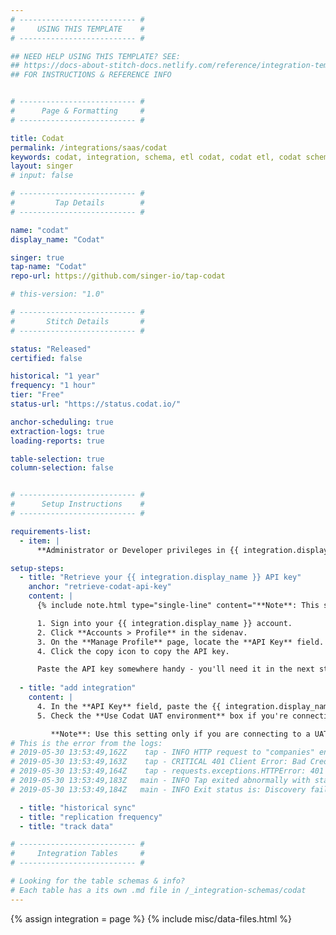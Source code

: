 ```yaml
---
# -------------------------- #
#     USING THIS TEMPLATE    #
# -------------------------- #

## NEED HELP USING THIS TEMPLATE? SEE:
## https://docs-about-stitch-docs.netlify.com/reference/integration-templates/saas/
## FOR INSTRUCTIONS & REFERENCE INFO


# -------------------------- #
#      Page & Formatting     #
# -------------------------- #

title: Codat
permalink: /integrations/saas/codat
keywords: codat, integration, schema, etl codat, codat etl, codat schema
layout: singer
# input: false

# -------------------------- #
#         Tap Details        #
# -------------------------- #

name: "codat"
display_name: "Codat"

singer: true 
tap-name: "Codat"
repo-url: https://github.com/singer-io/tap-codat

# this-version: "1.0"

# -------------------------- #
#       Stitch Details       #
# -------------------------- #

status: "Released"
certified: false

historical: "1 year"
frequency: "1 hour"
tier: "Free"
status-url: "https://status.codat.io/"

anchor-scheduling: true
extraction-logs: true
loading-reports: true

table-selection: true
column-selection: false


# -------------------------- #
#      Setup Instructions    #
# -------------------------- #

requirements-list:
  - item: |
      **Administrator or Developer privileges in {{ integration.display_name }}.** These are required to generate an API key. Refer to [{{ integration.display_name }}'s documentation](https://docs.codat.io/reference/authentication){:target="new"} for more info.

setup-steps:
  - title: "Retrieve your {{ integration.display_name }} API key"
    anchor: "retrieve-codat-api-key"
    content: |
      {% include note.html type="single-line" content="**Note**: This step requires Administrator or Developer privileges in Codat." %}

      1. Sign into your {{ integration.display_name }} account.
      2. Click **Accounts > Profile** in the sidenav.
      3. On the **Manage Profile** page, locate the **API Key** field.
      4. Click the copy icon to copy the API key.

      Paste the API key somewhere handy - you'll need it in the next step.
      
  - title: "add integration"
    content: |
      4. In the **API Key** field, paste the {{ integration.display_name }} API key you generated in [Step 1](#generate-codat-api-key).
      5. Check the **Use Codat UAT environment** box if you're connecting to your UAT (sandbox) environment in {{ integration.display_name }}.

         **Note**: Use this setting only if you are connecting to a UAT (sandbox) {{ integration.display_name }} instance. Checking this box when the instance isn't a sandbox will prevent a successful connection and `401 Bad Credentials` errors in the connection check logs.
# This is the error from the logs:
# 2019-05-30 13:53:49,162Z    tap - INFO HTTP request to "companies" endpoint took 0.329s, returned status code 401
# 2019-05-30 13:53:49,163Z    tap - CRITICAL 401 Client Error: Bad Credentials for url: https://api.codat.io/companies
# 2019-05-30 13:53:49,164Z    tap - requests.exceptions.HTTPError: 401 Client Error: Bad Credentials for url: https://api.codat.io/companies
# 2019-05-30 13:53:49,183Z   main - INFO Tap exited abnormally with status 1
# 2019-05-30 13:53:49,184Z   main - INFO Exit status is: Discovery failed with code 1 and error message: "401 Client Error: Bad Credentials for url: https://api.codat.io/companies".

  - title: "historical sync"
  - title: "replication frequency"
  - title: "track data"

# -------------------------- #
#     Integration Tables     #
# -------------------------- #

# Looking for the table schemas & info?
# Each table has a its own .md file in /_integration-schemas/codat
---
```

{% assign integration = page %}
{% include misc/data-files.html %}